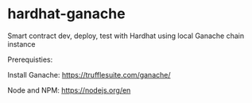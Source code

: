 # hardhat-ganache
Smart contract dev, deploy, test with Hardhat using local Ganache chain instance

Prerequisties:

Install Ganache: https://trufflesuite.com/ganache/

Node and NPM: https://nodejs.org/en



